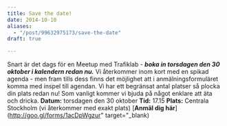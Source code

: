 ```yaml
---
title: Save the date!
date: 2014-10-10
aliases:
  - "/post/99632975173/save-the-date"
draft: true

---
```


Snart är det dags för en Meetup med Trafiklab - <em><strong>boka in torsdagen den 30 oktober i kalendern redan nu.</strong></em> Vi återkommer inom kort med en spikad agenda - men fram tills dess finns det möjlighet att i anmälningsformuläret komma med inspel till agendan. Vi har ett begränsat antal platser så plocka din plats redan nu! 
 Som vanligt kommer vi bjuda på något enklare att äta och dricka.
<strong>Datum:</strong> torsdagen den 30 oktober
<strong>Tid:</strong> 17.15
<strong>Plats:</strong> Centrala Stockholm (vi återkommer med exakt plats)
[<strong>Anmäl dig här</strong>](http://goo.gl/forms/1acDpWgzur" target="_blank)[
](http://trafiklab.us4.list-manage.com/track/click?u=5a3e91b1ae79e319b8f678731&amp;id=5e88776111&amp;e=5f5173e775)
 
